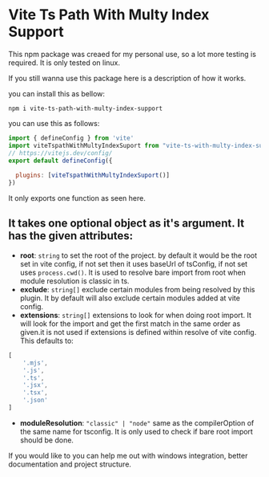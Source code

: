 # Vite Ts Path With Multy Index Support

This npm package was creaed for my personal use, so a lot more testing is required. It is only tested on linux.

If you still wanna use this package here is a description of how it works.

you can install this as bellow:
```properties
npm i vite-ts-path-with-multy-index-support
```

you can use this as follows:
```js
import { defineConfig } from 'vite'
import viteTspathWithMultyIndexSuport from "vite-ts-with-multy-index-support"
// https://vitejs.dev/config/
export default defineConfig({
  
  plugins: [viteTspathWithMultyIndexSuport()]
})

```
It only exports one function as seen here.
## It takes one optional object as it's argument. It has the given attributes:
- **root**: ```string``` to set the root of the project. by default it would be the root set in vite config, if not set then it uses baseUrl of tsConfig, if not set uses ```process.cwd()```. It is used to resolve bare import from root when module resolution is classic in ts.
- **exclude**: ```string[]```  exclude certain modules from being resolved by this plugin. It by default will also exclude certain modules added at vite config.
- **extensions**: ```string[]``` extensions to look for when doing root import. It will look for the import and get the first match in the same order as given.it is not used if extensions is defined within resolve of vite config. This defaults to:
```js
[
    '.mjs',
    '.js',
    '.ts',
    '.jsx',
    '.tsx',
    '.json'
]
```
- **moduleResolution**: ```"classic" | "node"``` same as the compilerOption of  the same name for tsconfig. It is only used to check if bare root import should be done.

If you would like to you can help me out with windows integration, better documentation and project structure.
